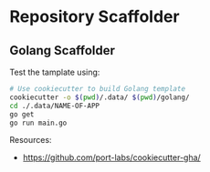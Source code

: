 # Repository Scaffolder

## Golang Scaffolder
Test the tamplate using:
```bash
# Use cookiecutter to build Golang template
cookiecutter -o $(pwd)/.data/ $(pwd)/golang/
cd ./.data/NAME-OF-APP
go get
go run main.go
```

Resources:
- https://github.com/port-labs/cookiecutter-gha/
